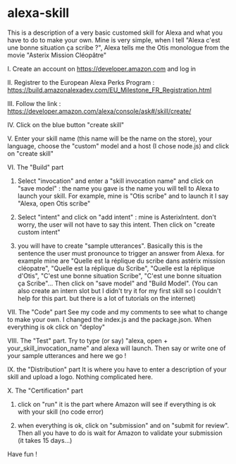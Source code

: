 # alexa-skill

This is a description of a very basic customed skill for Alexa and what you have to do to make your own. 
Mine is very simple, when I tell "Alexa c'est une bonne situation ça scribe ?", Alexa tells me the Otis monologue from the movie "Asterix Mission Cléopâtre" 

I. Create an account on https://developer.amazon.com and log in 

II. Registrer to the European Alexa Perks Program : https://build.amazonalexadev.com/EU_Milestone_FR_Registration.html

III. Follow the link : https://developer.amazon.com/alexa/console/ask#/skill/create/

IV. Click on the blue button "create skill"

V. Enter your skill name (this name will be the name on the store), your language, choose the "custom" model and a host (I chose node.js) and click on "create skill" 

VI. The "Build" part 
1) Select "invocation" and enter a "skill invocation name" and click on "save model" : the name you gave is the name you will tell to Alexa to launch your skill. For example, mine is "Otis scribe" and to launch it I say "Alexa, open Otis scribe"

2) Select "intent" and click on "add intent" : mine is AsterixIntent. don't worry, the user will not have to say this intent. Then click on "create custom intent"

3) you will have to create "sample utterances". Basically this is the sentence the user must pronounce to trigger an answer from Alexa. for example mine are "Quelle est la réplique du scribe dans astérix mission cléopatre", "Quelle est la réplique du Scribe", "Quelle est la réplique d'Otis", "C'est une bonne situation Scribe", "C'est une bonne situation ça Scribe"...
Then click on "save model" and "Build Model". (You can also create an intern slot but I didn't try it for my first skill so I couldn't help for this part. but there is a lot of tutorials on the internet)

VII. The "Code" part 
See my code and my comments to see what to change to make your own. I changed the index.js and the package.json. When everything is ok click on "deploy" 

VIII. The "Test" part. 
Try to type (or say) "alexa, open + your_skill_invocation_name" and alexa will launch. Then say or write one of your sample utterances and here we go ! 

IX. the "Distribution" part
It is where you have to enter a description of your skill and upload a logo. Nothing complicated here.  

X. The "Certification" part 
1) click on "run" it is the part where Amazon will see if everything is ok with your skill (no code error) 

2) when everything is ok, click on "submission" and on "submit for review". Then all you have to do is wait for Amazon to validate your submission (it takes 15 days...) 

Have fun ! 
